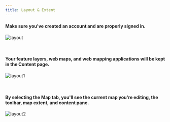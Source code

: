 ```yaml
---
title: Layout & Extent
---
```


#### Make sure you've created an account and are properly signed in. 
![layout](/arcgis-online/img/homepage.jpg)

<br>

#### Your feature layers, web maps, and web mapping applications will be kept in the Content page.
![layout1](/arcgis-online/img/content_page.jpg)

<br>

#### By selecting the Map tab, you'll see the current map you're editing, the toolbar, map extent, and content pane. 
![layout2](/arcgis-online/img/map.jpg)
